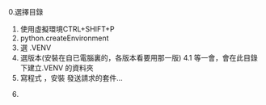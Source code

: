 0.選擇目錄
1. 使用虛擬環境CTRL+SHIFT+P
2. python.createEnvironment
3. 選 .VENV
4. 選版本(安裝在自已電腦裏的，各版本看要用那一版)
4.1 等一會，會在此目錄下建立.VENV 的資料夾
5. 寫程式 ，安裝 發送請求的套件…
6. ~~~~
